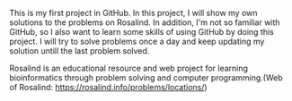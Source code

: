 This is my first project in GitHub. In this project, I will show my own solutions to the problems on Rosalind. In addition, I'm not so familiar with GitHub, so I also want to learn some skills of using GitHub by doing this project. I will try to solve problems once a day and keep updating my solution untill the last problem solved.

Rosalind is an educational resource and web project for learning bioinformatics through problem solving and computer programming.(Web of Rosalind: https://rosalind.info/problems/locations/)
